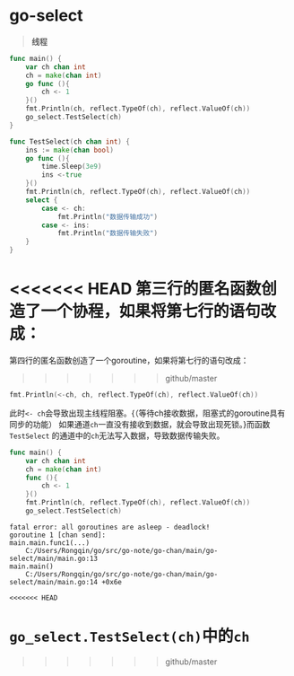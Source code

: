 # go-select

> **线程**
```go 
func main() {
	var ch chan int
	ch = make(chan int)
	go func (){
		ch <- 1
	}()
	fmt.Println(ch, reflect.TypeOf(ch), reflect.ValueOf(ch))
	go_select.TestSelect(ch)
}

func TestSelect(ch chan int) {
	ins := make(chan bool)
	go func (){
		time.Sleep(3e9)
		ins <-true
	}()
	fmt.Println(ch, reflect.TypeOf(ch), reflect.ValueOf(ch))
	select {
	    case <- ch:
		    fmt.Println("数据传输成功")
	    case <- ins:
		    fmt.Println("数据传输失败")
	}
}
```
<<<<<<< HEAD
第三行的匿名函数创造了一个协程，如果将第七行的语句改成：
=======
第四行的匿名函数创造了一个goroutine，如果将第七行的语句改成：
>>>>>>> github/master
```go
fmt.Println(<-ch, ch, reflect.TypeOf(ch), reflect.ValueOf(ch))
```
此时```<- ch```会导致出现主线程阻塞。{（等待ch接收数据，阻塞式的goroutine具有同步的功能）
如果通道```ch```一直没有接收到数据，就会导致出现死锁。}而函数```TestSelect```
的通道中的```ch```无法写入数据，导致数据传输失败。
```go
func main() {
	var ch chan int
	ch = make(chan int)
	func (){
		ch <- 1
	}()
	fmt.Println(ch, reflect.TypeOf(ch), reflect.ValueOf(ch))
	go_select.TestSelect(ch)
```

```
fatal error: all goroutines are asleep - deadlock!
goroutine 1 [chan send]:
main.main.func1(...)
	C:/Users/Rongqin/go/src/go-note/go-chan/main/go-select/main/main.go:13
main.main()
	C:/Users/Rongqin/go/src/go-note/go-chan/main/go-select/main/main.go:14 +0x6e

<<<<<<< HEAD
```
```go_select.TestSelect(ch)```中的```ch```
=======

>>>>>>> github/master
